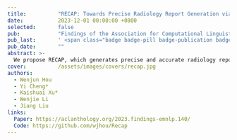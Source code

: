 ```yaml
---
title:          "RECAP: Towards Precise Radiology Report Generation via Dynamic Disease Progression Reasoning"
date:           2023-12-01 00:00:00 +0800
selected:       false
pub:            "Findings of the Association for Computational Linguistics: EMNLP 2023"
pub_last:       ' <span class="badge badge-pill badge-publication badge-warning">Findings</span>'
pub_date:       ""
abstract: >-
  We propose RECAP, which generates precise and accurate radiology reports via dynamic disease progression reasoning. Specifically, RECAP first predicts the observations and progressions (i.e., spatiotemporal information) given two consecutive radiographs. It then combines the historical records, spatiotemporal information, and radiographs for report generation, where a disease progression graph and dynamic progression reasoning mechanism are devised to accurately select the attributes of each observation and progression. Extensive experiments on two publicly available datasets demonstrate the effectiveness of our model.
cover:          /assets/images/covers/recap.jpg
authors:
  - Wenjun Hou
  - Yi Cheng*
  - Kaishuai Xu*
  - Wenjie Li
  - Jiang Liu
links:
  Paper: https://aclanthology.org/2023.findings-emnlp.140/
  Code: https://github.com/wjhou/Recap
---
```

